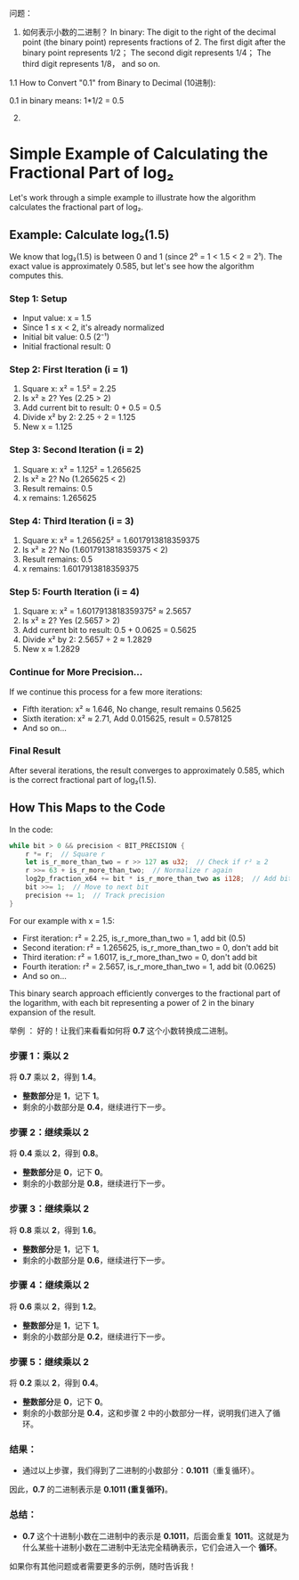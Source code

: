 问题：
1. 如何表示小数的二进制？
In binary: The digit to the right of the decimal point (the binary point) represents fractions of 2.
The first digit after the binary point represents  1/2；
The second digit represents 1/4；
The third digit represents 1/8， and so on. 


1.1 How to Convert "0.1" from Binary to Decimal (10进制):

0.1 in binary means: 1*1/2 = 0.5 



2. 



# Simple Example of Calculating the Fractional Part of log₂

Let's work through a simple example to illustrate how the algorithm calculates the fractional part of log₂.

## Example: Calculate log₂(1.5)

We know that log₂(1.5) is between 0 and 1 (since 2⁰ = 1 < 1.5 < 2 = 2¹).
The exact value is approximately 0.585, but let's see how the algorithm computes this.

### Step 1: Setup

- Input value: x = 1.5
- Since 1 ≤ x < 2, it's already normalized
- Initial bit value: 0.5 (2⁻¹)
- Initial fractional result: 0

### Step 2: First Iteration (i = 1)

1. Square x: x² = 1.5² = 2.25
2. Is x² ≥ 2? Yes (2.25 > 2)
3. Add current bit to result: 0 + 0.5 = 0.5
4. Divide x² by 2: 2.25 ÷ 2 = 1.125
5. New x = 1.125

### Step 3: Second Iteration (i = 2)

1. Square x: x² = 1.125² = 1.265625
2. Is x² ≥ 2? No (1.265625 < 2)
3. Result remains: 0.5
4. x remains: 1.265625

### Step 4: Third Iteration (i = 3)

1. Square x: x² = 1.265625² = 1.6017913818359375
2. Is x² ≥ 2? No (1.6017913818359375 < 2)
3. Result remains: 0.5
4. x remains: 1.6017913818359375

### Step 5: Fourth Iteration (i = 4)

1. Square x: x² = 1.6017913818359375² ≈ 2.5657
2. Is x² ≥ 2? Yes (2.5657 > 2)
3. Add current bit to result: 0.5 + 0.0625 = 0.5625
4. Divide x² by 2: 2.5657 ÷ 2 ≈ 1.2829
5. New x ≈ 1.2829

### Continue for More Precision...

If we continue this process for a few more iterations:

- Fifth iteration: x² ≈ 1.646, No change, result remains 0.5625
- Sixth iteration: x² ≈ 2.71, Add 0.015625, result = 0.578125
- And so on...

### Final Result

After several iterations, the result converges to approximately 0.585, which is the correct fractional part of log₂(1.5).

## How This Maps to the Code

In the code:

```rust
while bit > 0 && precision < BIT_PRECISION {
    r *= r;  // Square r
    let is_r_more_than_two = r >> 127 as u32;  // Check if r² ≥ 2
    r >>= 63 + is_r_more_than_two;  // Normalize r again
    log2p_fraction_x64 += bit * is_r_more_than_two as i128;  // Add bit if r² ≥ 2
    bit >>= 1;  // Move to next bit
    precision += 1;  // Track precision
}
```

For our example with x = 1.5:
- First iteration: r² = 2.25, is_r_more_than_two = 1, add bit (0.5)
- Second iteration: r² = 1.265625, is_r_more_than_two = 0, don't add bit
- Third iteration: r² = 1.6017, is_r_more_than_two = 0, don't add bit
- Fourth iteration: r² = 2.5657, is_r_more_than_two = 1, add bit (0.0625)
- And so on...

This binary search approach efficiently converges to the fractional part of the logarithm, with each bit representing a power of 2 in the binary expansion of the result.


举例 ：
好的！让我们来看看如何将 **0.7** 这个小数转换成二进制。

### **步骤 1：乘以 2**

将 **0.7** 乘以 **2**，得到 **1.4**。

* **整数部分**是 **1**，记下 **1**。
* 剩余的小数部分是 **0.4**，继续进行下一步。

### **步骤 2：继续乘以 2**

将 **0.4** 乘以 **2**，得到 **0.8**。

* **整数部分**是 **0**，记下 **0**。
* 剩余的小数部分是 **0.8**，继续进行下一步。

### **步骤 3：继续乘以 2**

将 **0.8** 乘以 **2**，得到 **1.6**。

* **整数部分**是 **1**，记下 **1**。
* 剩余的小数部分是 **0.6**，继续进行下一步。

### **步骤 4：继续乘以 2**

将 **0.6** 乘以 **2**，得到 **1.2**。

* **整数部分**是 **1**，记下 **1**。
* 剩余的小数部分是 **0.2**，继续进行下一步。

### **步骤 5：继续乘以 2**

将 **0.2** 乘以 **2**，得到 **0.4**。

* **整数部分**是 **0**，记下 **0**。
* 剩余的小数部分是 **0.4**，这和步骤 2 中的小数部分一样，说明我们进入了循环。

### **结果**：

* 通过以上步骤，我们得到了二进制的小数部分：**0.1011**（重复循环）。

因此，**0.7** 的二进制表示是 **0.1011 (重复循环)**。

### **总结**：

* **0.7** 这个十进制小数在二进制中的表示是 **0.1011**，后面会重复 **1011**。这就是为什么某些十进制小数在二进制中无法完全精确表示，它们会进入一个 **循环**。

如果你有其他问题或者需要更多的示例，随时告诉我！
